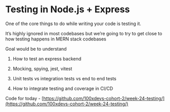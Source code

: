# Testing in Node.js + Express

One of the core things to do while writing your code is testing it.

It’s highly ignored in most codebases but we’re going to try to get close to how testing happens in MERN stack codebases

Goal would be to understand

1.  How to test an express backend

2.  Mocking, spying, jest, vitest

3.  Unit tests vs integration tests vs end to end tests

4.  How to integrate testing and coverage in CI/CD

Code for today - [https://github.com/100xdevs-cohort-2/week-24-testing/](https://github.com/100xdevs-cohort-2/week-24-testing/)
